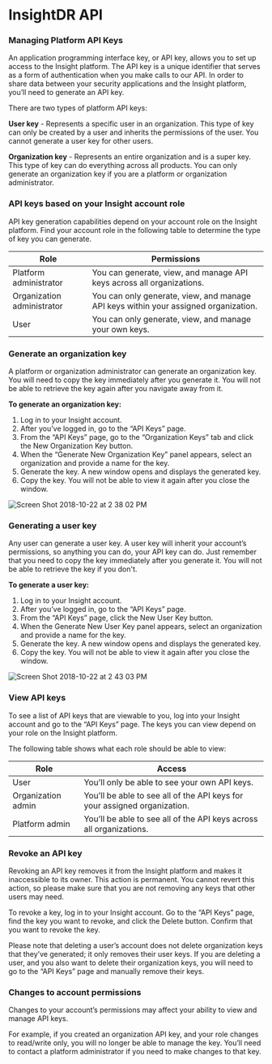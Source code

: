 # InsightDR API
### Managing Platform API Keys

An application programming interface key, or API key, allows you to set up access to the Insight platform. The API key is a unique identifier that serves as a form of authentication when you make calls to our API. In order to share data between your security applications and the Insight platform, you’ll need to generate an API key.

There are two types of platform API keys:

**User key** - Represents a specific user in an organization. This type of key can only be created by a user and inherits the permissions of the user. You cannot generate a user key for other users.

**Organization key** - Represents an entire organization and is a super key. This type of key can do everything across all products. You can only generate an organization key if you are a platform or organization administrator.

### API keys based on your Insight account role

API key generation capabilities depend on your account role on the Insight platform. Find your account role in the following table to determine the type of key you can generate.

| Role                   | Permissions |
| ---------------------- | ----------- |
| Platform administrator | You can generate, view, and manage API keys across all organizations. |
| Organization administrator | You can only generate, view, and manage API keys within your assigned organization. |
| User | You can only generate, view, and manage your own keys. |

### Generate an organization key

A platform or organization administrator can generate an organization key. You will need to copy the key immediately after you generate it. You will not be able to retrieve the key again after you navigate away from it.

**To generate an organization key:**

1. Log in to your Insight account.
2. After you’ve logged in, go to the “API Keys” page.
3. From the “API Keys” page, go to the “Organization Keys” tab and click the New Organization Key button.
4. When the “Generate New Organization Key” panel appears, select an organization and provide a name for the key.
5. Generate the key. A new window opens and displays the generated key.
6. Copy the key. You will not be able to view it again after you close the window.

![Screen Shot 2018-10-22 at 2 38 02 PM](https://user-images.githubusercontent.com/58112539/203650834-08c32e23-8c34-4979-a81d-cfa3ddfd7def.png)

### Generating a user key

Any user can generate a user key. A user key will inherit your account’s permissions, so anything you can do, your API key can do. Just remember that you need to copy the key immediately after you generate it. You will not be able to retrieve the key if you don't.

**To generate a user key:**

1. Log in to your Insight account.
2. After you’ve logged in, go to the “API Keys” page.
3. From the “API Keys” page, click the New User Key button.
4. When the Generate New User Key panel appears, select an organization and provide a name for the key.
5. Generate the key. A new window opens and displays the generated key.
6. Copy the key. You will not be able to view it again after you close the window.

![Screen Shot 2018-10-22 at 2 43 03 PM](https://user-images.githubusercontent.com/58112539/203651109-f08ac3dd-5733-46c3-ad40-cee27815fce9.png)

### View API keys

To see a list of API keys that are viewable to you, log into your Insight account and go to the “API Keys” page. The keys you can view depend on your role on the Insight platform.

The following table shows what each role should be able to view:

| Role                   | Access |
| ---------------------- | ----------- |
| User | You’ll only be able to see your own API keys. |
| Organization admin | You’ll be able to see all of the API keys for your assigned organization. |
| Platform admin | You’ll be able to see all of the API keys across all organizations. |

### Revoke an API key

Revoking an API key removes it from the Insight platform and makes it inaccessible to its owner. This action is permanent. You cannot revert this action, so please make sure that you are not removing any keys that other users may need.

To revoke a key, log in to your Insight account. Go to the “API Keys” page, find the key you want to revoke, and click the Delete button. Confirm that you want to revoke the key.

Please note that deleting a user’s account does not delete organization keys that they’ve generated; it only removes their user keys. If you are deleting a user, and you also want to delete their organization keys, you will need to go to the “API Keys” page and manually remove their keys.

### Changes to account permissions

Changes to your account’s permissions may affect your ability to view and manage API keys.

For example, if you created an organization API key, and your role changes to read/write only, you will no longer be able to manage the key. You’ll need to contact a platform administrator if you need to make changes to that key.
